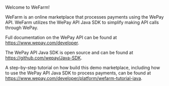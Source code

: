 Welcome to WeFarm!

WeFarm is an online marketplace that processes payments using the WePay API. WeFarm utilizes the WePay API Java SDK to simplify making API calls through WePay.

Full documentation on the WePay API can be found at https://www.wepay.com/developer. 

The WePay API Java SDK is open source and can be found at https://github.com/wepay/Java-SDK. 

A step-by-step tutorial on how build this demo marketplace, including how to use the WePay API Java SDK to process payments, can be found at https://www.wepay.com/developer/platform/wefarm-tutorial-java. 